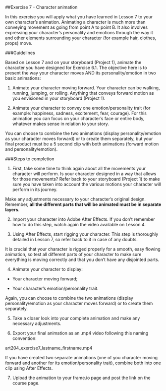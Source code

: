 ##Exercise 7 - Character animation

In this exercise you will apply what you have learned in Lesson 7 to your own character’s animation. Animating a character is much more than conveying movement as going from point A to point B. It also involves expressing your character’s personality and emotions through the way it and other elements surrounding your character (for example hair, clothes, props) move. 

###Guidelines

Based on Lesson 7 and on your storyboard (Project 1), animate the character you have designed for Exercise 6.1. The objective here is to present the way your character moves AND its personality/emotion in two basic animations: 

1. Animate your character moving forward. Your character can be walking, running, jumping, or rolling. Anything that conveys forward motion as you envisioned in your storyboard (Project 1).

2. Animate your character to convey one emotion/personality trait (for example: happiness, sadness, excitement, fear, courage). For this animation you can focus on your character’s face or entire body, whatever makes sense in relation to your story.  

You can choose to combine the two animations (display personality/emotion as your character moves forward) or to create them separately, but your final product must be a 5 second clip with both animations (forward motion and personality/emotion).

###Steps to completion

1. First, take some time to think again about all the movements your character will perform. Is your character designed in a way that allows for those movements? Refer back to your storyboard (Project 1) to make sure you have taken into account the various motions your character will perform in its journey.

 Make any adjustments necessary to your character’s original design. Remember, **all the different parts that will be animated must be in separate layers**.

2. Import your character into Adobe After Effects. If you don’t remember how to do this step, watch again the video available on Lesson 4.

3. Using After Effects, start rigging your character. This step is thoroughly detailed in Lesson 7, so refer back to it in case of any doubts. 

 It is crucial that your character is rigged properly for a smooth, easy flowing animation, so test all different parts of your character to make sure everything is moving correctly and that you don’t have any disjointed parts. 

4. Animate your character to display:

 - Your character moving forward;

 - Your character’s emotion/personality trait. 

 Again, you can choose to combine the two animations (display personality/emotion as your character moves forward) or to create them separately.

5. Take a closer look into your complete animation and make any necessary adjustments.

6. Export your final animation as an .mp4 video following this naming convention:

 art204_exercise7_lastname_firstname.mp4
 
 If you have created two separate animations (one of you character moving forward and another for its emotion/personality trait), combine both into one clip using After Effects.

7. Upload the animation to your frame.io page and post the link on the course page.
